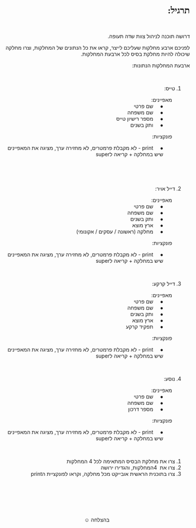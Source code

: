 <div dir="RTL" ><p style="margin-top:1em;margin-bottom:1em;line-height:normal"></p><p dir="rtl" style="margin-top:1em;margin-bottom:1em;line-height:1.295;text-align:right"><h1 style="background-color:transparent;font-size:18pt;font-family:Calibri;color:rgb(0,0,0);font-weight:700;vertical-align:baseline;white-space:pre-wrap">תרגיל:</h1><span style="background-color:transparent;color:rgb(0,0,0);font-family:Calibri;font-size:11pt;white-space:pre-wrap"> </span></p><p class="MsoNormal" dir="RTL"><span lang="HE">דרושה תוכנה לניהול צוות שדה תעופה.</span><span dir="LTR"></span></p><p class="MsoNormal" dir="RTL"><span lang="HE">לפניכם ארבע מחלקות שעליכם לייצר, קראו
את כל הנתונים של המחלקות, וצרו מחלקה שיכולה להיות מחלקת בסיס לכל ארבעת המחלקות.</span><span dir="LTR"></span></p><p class="MsoNormal" dir="RTL"><span lang="HE">ארבעת המחלקות הנתונות: </span><span dir="LTR"></span></p><p class="MsoNormal" dir="RTL"><span dir="LTR">&nbsp;</span></p><ol style="margin-top:0in" start="1" type="1">
 <li dir="RTL" style="margin-bottom:0in;margin-bottom:.0001pt"><span lang="HE">טייס:</span><span dir="LTR"></span></li>
</ol><p class="MsoNormal" dir="RTL" style="margin-top:0in;margin-right:.5in;margin-bottom:0in;margin-left:0in;margin-bottom:.0001pt"><span lang="HE">מאפיינים: </span><span dir="LTR"></span></p><p dir="RTL" style="margin-top:0in;margin-right:.75in;margin-bottom:0in;margin-left:0in;margin-bottom:.0001pt"><span style="font-family:&quot;Arial&quot;,sans-serif">●<span style="font-stretch:normal;font-size:7pt;line-height:normal;font-family:&quot;Times New Roman&quot;">&nbsp;&nbsp;&nbsp;&nbsp;&nbsp;&nbsp;&nbsp;
</span></span><span dir="RTL"></span><span lang="HE">שם פרטי</span><span dir="LTR"></span></p><p dir="RTL" style="margin-top:0in;margin-right:.75in;margin-bottom:0in;margin-left:0in;margin-bottom:.0001pt"><span style="font-family:&quot;Arial&quot;,sans-serif">●<span style="font-stretch:normal;font-size:7pt;line-height:normal;font-family:&quot;Times New Roman&quot;">&nbsp;&nbsp;&nbsp;&nbsp;&nbsp;&nbsp;&nbsp;
</span></span><span dir="RTL"></span><span lang="HE">שם משפחה</span><span dir="LTR"></span></p><p dir="RTL" style="margin-top:0in;margin-right:.75in;margin-bottom:0in;margin-left:0in;margin-bottom:.0001pt"><span style="font-family:&quot;Arial&quot;,sans-serif">●<span style="font-stretch:normal;font-size:7pt;line-height:normal;font-family:&quot;Times New Roman&quot;">&nbsp;&nbsp;&nbsp;&nbsp;&nbsp;&nbsp;&nbsp;
</span></span><span dir="RTL"></span><span lang="HE">מספר רישיון
טייס</span><span dir="LTR"></span></p><p dir="RTL" style="margin-top:0in;margin-right:.75in;margin-bottom:0in;margin-left:0in;margin-bottom:.0001pt"><span style="font-family:&quot;Arial&quot;,sans-serif">●<span style="font-stretch:normal;font-size:7pt;line-height:normal;font-family:&quot;Times New Roman&quot;">&nbsp;&nbsp;&nbsp;&nbsp;&nbsp;&nbsp;&nbsp;
</span></span><span dir="RTL"></span><span lang="HE">ותק בשנים</span><span dir="LTR"></span></p><p class="MsoNormal" dir="RTL" style="margin-right:.5in"><span lang="HE">פונקציות: </span><span dir="LTR"></span></p><p dir="RTL" style="margin-top:0in;margin-right:.75in;margin-bottom:0in;margin-left:0in;margin-bottom:.0001pt"><span style="font-family:&quot;Arial&quot;,sans-serif">●<span style="font-stretch:normal;font-size:7pt;line-height:normal;font-family:&quot;Times New Roman&quot;">&nbsp;&nbsp;&nbsp;&nbsp;&nbsp;&nbsp;&nbsp;
</span></span><span dir="RTL"></span><span dir="LTR">print</span><span dir="RTL"></span><span dir="RTL"></span><span lang="HE"><span dir="RTL"></span><span dir="RTL"></span> - לא מקבלת פרמטרים, לא מחזירה ערך, מציגה את המאפיינים שיש
במחלקה + קריאה ל</span><span dir="LTR">super</span></p><p class="MsoNormal" dir="RTL" style="margin-right:.5in"><span dir="LTR">&nbsp;</span></p><p class="MsoNormal" dir="RTL"><span dir="LTR">&nbsp;</span></p><ol style="margin-top:0in" start="2" type="1">
 <li dir="RTL" style="margin-bottom:0in;margin-bottom:.0001pt"><span lang="HE">דייל
     אויר:</span><span dir="LTR"></span></li>
</ol><p class="MsoNormal" dir="RTL" style="margin-top:0in;margin-right:.5in;margin-bottom:0in;margin-left:0in;margin-bottom:.0001pt"><span lang="HE">מאפיינים: </span><span dir="LTR"></span></p><p dir="RTL" style="margin-top:0in;margin-right:.75in;margin-bottom:0in;margin-left:0in;margin-bottom:.0001pt"><span style="font-family:&quot;Arial&quot;,sans-serif">●<span style="font-stretch:normal;font-size:7pt;line-height:normal;font-family:&quot;Times New Roman&quot;">&nbsp;&nbsp;&nbsp;&nbsp;&nbsp;&nbsp;&nbsp;
</span></span><span dir="RTL"></span><span lang="HE">שם פרטי</span><span dir="LTR"></span></p><p dir="RTL" style="margin-top:0in;margin-right:.75in;margin-bottom:0in;margin-left:0in;margin-bottom:.0001pt"><span style="font-family:&quot;Arial&quot;,sans-serif">●<span style="font-stretch:normal;font-size:7pt;line-height:normal;font-family:&quot;Times New Roman&quot;">&nbsp;&nbsp;&nbsp;&nbsp;&nbsp;&nbsp;&nbsp;
</span></span><span dir="RTL"></span><span lang="HE">שם משפחה</span><span dir="LTR"></span></p><p dir="RTL" style="margin-top:0in;margin-right:.75in;margin-bottom:0in;margin-left:0in;margin-bottom:.0001pt"><span style="font-family:&quot;Arial&quot;,sans-serif">●<span style="font-stretch:normal;font-size:7pt;line-height:normal;font-family:&quot;Times New Roman&quot;">&nbsp;&nbsp;&nbsp;&nbsp;&nbsp;&nbsp;&nbsp;
</span></span><span dir="RTL"></span><span lang="HE">ותק בשנים</span><span dir="LTR"></span></p><p dir="RTL" style="margin-top:0in;margin-right:.75in;margin-bottom:0in;margin-left:0in;margin-bottom:.0001pt"><span style="font-family:&quot;Arial&quot;,sans-serif">●<span style="font-stretch:normal;font-size:7pt;line-height:normal;font-family:&quot;Times New Roman&quot;">&nbsp;&nbsp;&nbsp;&nbsp;&nbsp;&nbsp;&nbsp;
</span></span><span dir="RTL"></span><span lang="HE">ארץ מוצא</span><span dir="LTR"></span></p><p dir="RTL" style="margin-top:0in;margin-right:.75in;margin-bottom:0in;margin-left:0in;margin-bottom:.0001pt"><span style="font-family:&quot;Arial&quot;,sans-serif">●<span style="font-stretch:normal;font-size:7pt;line-height:normal;font-family:&quot;Times New Roman&quot;">&nbsp;&nbsp;&nbsp;&nbsp;&nbsp;&nbsp;&nbsp;
</span></span><span dir="RTL"></span><span lang="HE">מחלקה (ראשונה
/ עסקים / אקונומי)</span><span dir="LTR"></span></p><p class="MsoNormal" dir="RTL" style="margin-right:.5in"><span lang="HE">פונקציות: </span><span dir="LTR"></span></p><p dir="RTL" style="margin-top:0in;margin-right:.75in;margin-bottom:0in;margin-left:0in;margin-bottom:.0001pt"><span style="font-family:&quot;Arial&quot;,sans-serif">●<span style="font-stretch:normal;font-size:7pt;line-height:normal;font-family:&quot;Times New Roman&quot;">&nbsp;&nbsp;&nbsp;&nbsp;&nbsp;&nbsp;&nbsp;
</span></span><span dir="RTL"></span><span dir="LTR">print</span><span dir="RTL"></span><span dir="RTL"></span><span lang="HE"><span dir="RTL"></span><span dir="RTL"></span> - לא מקבלת פרמטרים, לא מחזירה ערך, מציגה את המאפיינים שיש
במחלקה + קריאה ל</span><span dir="LTR">super</span></p><p class="MsoNormal" dir="RTL"><span dir="LTR">&nbsp;</span></p><ol style="margin-top:0in" start="3" type="1">
 <li dir="RTL" style="margin-bottom:0in;margin-bottom:.0001pt"><span lang="HE">דייל
     קרקע:</span><span dir="LTR"></span></li>
</ol><p class="MsoNormal" dir="RTL" style="margin-top:0in;margin-right:.5in;margin-bottom:0in;margin-left:0in;margin-bottom:.0001pt"><span lang="HE">מאפיינים: </span><span dir="LTR"></span></p><p dir="RTL" style="margin-top:0in;margin-right:.75in;margin-bottom:0in;margin-left:0in;margin-bottom:.0001pt"><span style="font-family:&quot;Arial&quot;,sans-serif">●<span style="font-stretch:normal;font-size:7pt;line-height:normal;font-family:&quot;Times New Roman&quot;">&nbsp;&nbsp;&nbsp;&nbsp;&nbsp;&nbsp;&nbsp;
</span></span><span dir="RTL"></span><span lang="HE">שם פרטי</span><span dir="LTR"></span></p><p dir="RTL" style="margin-top:0in;margin-right:.75in;margin-bottom:0in;margin-left:0in;margin-bottom:.0001pt"><span style="font-family:&quot;Arial&quot;,sans-serif">●<span style="font-stretch:normal;font-size:7pt;line-height:normal;font-family:&quot;Times New Roman&quot;">&nbsp;&nbsp;&nbsp;&nbsp;&nbsp;&nbsp;&nbsp;
</span></span><span dir="RTL"></span><span lang="HE">שם משפחה</span><span dir="LTR"></span></p><p dir="RTL" style="margin-top:0in;margin-right:.75in;margin-bottom:0in;margin-left:0in;margin-bottom:.0001pt"><span style="font-family:&quot;Arial&quot;,sans-serif">●<span style="font-stretch:normal;font-size:7pt;line-height:normal;font-family:&quot;Times New Roman&quot;">&nbsp;&nbsp;&nbsp;&nbsp;&nbsp;&nbsp;&nbsp;
</span></span><span dir="RTL"></span><span lang="HE">ותק בשנים</span><span dir="LTR"></span></p><p dir="RTL" style="margin-top:0in;margin-right:.75in;margin-bottom:0in;margin-left:0in;margin-bottom:.0001pt"><span style="font-family:&quot;Arial&quot;,sans-serif">●<span style="font-stretch:normal;font-size:7pt;line-height:normal;font-family:&quot;Times New Roman&quot;">&nbsp;&nbsp;&nbsp;&nbsp;&nbsp;&nbsp;&nbsp;
</span></span><span dir="RTL"></span><span lang="HE">ארץ מוצא</span><span dir="LTR"></span></p><p dir="RTL" style="margin-top:0in;margin-right:.75in;margin-bottom:0in;margin-left:0in;margin-bottom:.0001pt"><span style="font-family:&quot;Arial&quot;,sans-serif">●<span style="font-stretch:normal;font-size:7pt;line-height:normal;font-family:&quot;Times New Roman&quot;">&nbsp;&nbsp;&nbsp;&nbsp;&nbsp;&nbsp;&nbsp;
</span></span><span dir="RTL"></span><span lang="HE">תפקיד קרקע</span><span dir="LTR"></span></p><p class="MsoNormal" dir="RTL" style="margin-right:.5in"><span lang="HE">פונקציות: </span><span dir="LTR"></span></p><p dir="RTL" style="margin-top:0in;margin-right:.75in;margin-bottom:0in;margin-left:0in;margin-bottom:.0001pt"><span style="font-family:&quot;Arial&quot;,sans-serif">●<span style="font-stretch:normal;font-size:7pt;line-height:normal;font-family:&quot;Times New Roman&quot;">&nbsp;&nbsp;&nbsp;&nbsp;&nbsp;&nbsp;&nbsp;
</span></span><span dir="RTL"></span><span dir="LTR">print</span><span dir="RTL"></span><span dir="RTL"></span><span lang="HE"><span dir="RTL"></span><span dir="RTL"></span> - לא מקבלת פרמטרים, לא מחזירה ערך, מציגה את המאפיינים שיש
במחלקה + קריאה ל</span><span dir="LTR">super</span></p><p class="MsoNormal" dir="RTL"><span dir="LTR">&nbsp;</span></p><ol style="margin-top:0in" start="4" type="1">
 <li dir="RTL" style="margin-bottom:0in;margin-bottom:.0001pt"><span lang="HE">נוסע:</span><span dir="LTR"></span></li>
</ol><p class="MsoNormal" dir="RTL" style="margin-top:0in;margin-right:.5in;margin-bottom:0in;margin-left:0in;margin-bottom:.0001pt"><span lang="HE">מאפיינים: </span><span dir="LTR"></span></p><p dir="RTL" style="margin-top:0in;margin-right:.75in;margin-bottom:0in;margin-left:0in;margin-bottom:.0001pt"><span style="font-family:&quot;Arial&quot;,sans-serif">●<span style="font-stretch:normal;font-size:7pt;line-height:normal;font-family:&quot;Times New Roman&quot;">&nbsp;&nbsp;&nbsp;&nbsp;&nbsp;&nbsp;&nbsp;
</span></span><span dir="RTL"></span><span lang="HE">שם פרטי</span><span dir="LTR"></span></p><p dir="RTL" style="margin-top:0in;margin-right:.75in;margin-bottom:0in;margin-left:0in;margin-bottom:.0001pt"><span style="font-family:&quot;Arial&quot;,sans-serif">●<span style="font-stretch:normal;font-size:7pt;line-height:normal;font-family:&quot;Times New Roman&quot;">&nbsp;&nbsp;&nbsp;&nbsp;&nbsp;&nbsp;&nbsp;
</span></span><span dir="RTL"></span><span lang="HE">שם משפחה</span><span dir="LTR"></span></p><p dir="RTL" style="margin-top:0in;margin-right:.75in;margin-bottom:0in;margin-left:0in;margin-bottom:.0001pt"><span style="font-family:&quot;Arial&quot;,sans-serif">●<span style="font-stretch:normal;font-size:7pt;line-height:normal;font-family:&quot;Times New Roman&quot;">&nbsp;&nbsp;&nbsp;&nbsp;&nbsp;&nbsp;&nbsp;
</span></span><span dir="RTL"></span><span lang="HE">מספר דרכון</span><span dir="LTR"></span></p><p class="MsoNormal" dir="RTL" style="margin-right:.5in"><span lang="HE">פונקציות: </span><span dir="LTR"></span></p><p dir="RTL" style="margin-top:0in;margin-right:.75in;margin-bottom:0in;margin-left:0in;margin-bottom:.0001pt"><span style="font-family:&quot;Arial&quot;,sans-serif">●<span style="font-stretch:normal;font-size:7pt;line-height:normal;font-family:&quot;Times New Roman&quot;">&nbsp;&nbsp;&nbsp;&nbsp;&nbsp;&nbsp;&nbsp;
</span></span><span dir="RTL"></span><span dir="LTR">print</span><span dir="RTL"></span><span dir="RTL"></span><span lang="HE"><span dir="RTL"></span><span dir="RTL"></span> - לא מקבלת פרמטרים, לא מחזירה ערך, מציגה את המאפיינים שיש
במחלקה + קריאה ל</span><span dir="LTR">super</span></p><p class="MsoNormal" dir="RTL"><span dir="LTR">&nbsp;</span></p><ol style="margin-top:0in" start="1" type="1">
 <li dir="RTL" style="margin-bottom:0in;margin-bottom:.0001pt"><span lang="HE">צרו את
     מחלקת הבסיס המתאימה לכל 4 המחלקות</span><span dir="LTR"></span></li>
 <li dir="RTL" style="margin-bottom:0in;margin-bottom:.0001pt"><span lang="HE">צרו את </span><span dir="LTR"></span><span dir="LTR"></span><span dir="LTR"><span dir="LTR"></span><span dir="LTR"></span>4 </span><span lang="HE">המחלקות, והגדירו ירושה</span><span dir="LTR"></span></li>
 <li dir="RTL" style="margin-bottom:0in;margin-bottom:.0001pt"><span lang="HE">צרו
     בתוכנית הראשית אובייקט מכל מחלקה, וקראו לפונקציית ה</span><span dir="LTR">print</span></li>
</ol><p class="MsoNormal" dir="RTL" style="margin-bottom:0in;margin-bottom:.0001pt"><span dir="LTR">&nbsp;</span></p><p class="MsoNormal" dir="RTL"><span dir="LTR">&nbsp;</span></p><p class="MsoNormal" dir="RTL"><span dir="LTR">&nbsp;</span></p><p class="MsoNormal" align="center" dir="RTL" style="text-align:center"><span lang="HE">בהצלחה ☺</span><b><span dir="LTR"></span></b></p><p class="MsoNormal" dir="RTL"><span dir="LTR">&nbsp;</span></p><p class="MsoNormal" dir="RTL"><span dir="LTR">&nbsp;</span></p><p dir="rtl" style="margin-top:1em;margin-bottom:1em;line-height:1.295;text-align:right">
</p><p class="MsoNormal" dir="RTL"><span dir="LTR">&nbsp;</span></p></div>
